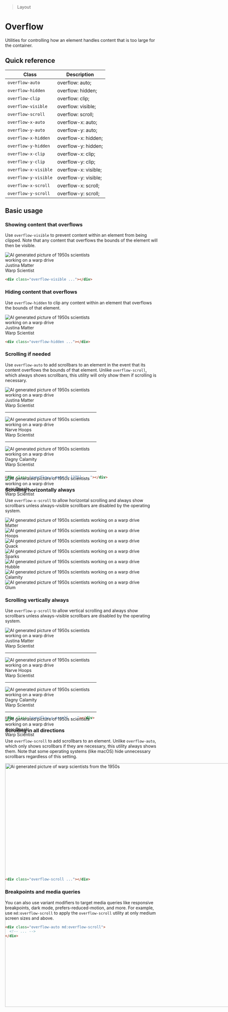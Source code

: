 > Layout

# Overflow
Utilities for controlling how an element handles content that is too large for the container.

## Quick reference

| Class                 | Description                   |
| ----------------------| ----------------------------- |
| `overflow-auto`       | overflow: auto;               |
| `overflow-hidden`     | overflow: hidden;             |
| `overflow-clip`       | overflow: clip;               |
| `overflow-visible`    | overflow: visible;            |
| `overflow-scroll`     | overflow: scroll;             |
| `overflow-x-auto`     | overflow-x: auto;             |
| `overflow-y-auto`     | overflow-y: auto;             |
| `overflow-x-hidden`   | overflow-x: hidden;           |
| `overflow-y-hidden`   | overflow-y: hidden;           |
| `overflow-x-clip`     | overflow-x: clip;             |
| `overflow-y-clip`     | overflow-y: clip;             |
| `overflow-x-visible`  | overflow-x: visible;          |
| `overflow-y-visible`  | overflow-y: visible;          |
| `overflow-x-scroll`   | overflow-x: scroll;           |
| `overflow-y-scroll`   | overflow-y: scroll;           |

## Basic usage
### Showing content that overflows
Use `overflow-visible` to prevent content within an element from being clipped. Note that any content that overflows the bounds of the element will then be visible.

<container>
  <div class="flex justify-center">
    <div class="relative">
      <div style="width:300px;" class="mx-auto bg-white p-16 rounded text-slate-500 dark:bg-slate-800 dark:text-slate-400">
       <div class="flex items-center overflow-visible">
          <img src="/matter.jpg" class="absolute aspect-1/1 object-cover h-128 -ml-40 -my-32 rounded-full" alt="AI generated picture of 1950s scientists working on a warp drive" />  
          <div class="pl-112">
            <div class="font-bold">Justina Matter</div>
            <span>Warp Scientist</span>  
          </div>
        </div>
      </div>
    </div>
  </div>
</container>

```html
<div class="overflow-visible ..."></div>
```

### Hiding content that overflows
Use `overflow-hidden` to clip any content within an element that overflows the bounds of that element.

<container>
  <div class="flex justify-center">
    <div class="relative">
      <div style="width:300px;" class="relative overflow-hidden mx-auto bg-white p-16 rounded text-slate-500 dark:bg-slate-800 dark:text-slate-400">
       <div class="flex items-center ">
          <img src="/matter.jpg" class="absolute aspect-1/1 object-cover h-128 -ml-40 -my-32 rounded-full" alt="AI generated picture of 1950s scientists working on a warp drive" />  
          <div class="pl-112">
            <div class="font-bold">Justina Matter</div>
            <span>Warp Scientist</span>  
          </div>
        </div>
      </div>
    </div>
  </div>
</container>

```html
<div class="overflow-hidden ..."></div>
```

### Scrolling if needed
Use `overflow-auto` to add scrollbars to an element in the event that its content overflows the bounds of that element. Unlike `overflow-scroll`, which always shows scrollbars, this utility will only show them if scrolling is necessary.

<container>
  <div class="flex justify-center">
    <div class="relative">
      <div style="width:300px;max-height:275px" class="relative overflow-auto mx-auto bg-white p-16 rounded text-slate-500 dark:bg-slate-800 dark:text-slate-400">
       <div class="flex items-center ">
          <img src="/matter.jpg" class="aspect-1/1 object-cover h-48 mr-16 rounded-full" alt="AI generated picture of 1950s scientists working on a warp drive" />  
          <div class="">
            <div class="font-bold">Justina Matter</div>
            <span>Warp Scientist</span>  
          </div>
        </div>
        <hr class="-mx-16!" />
        <div class="flex items-center ">
          <img src="/profile1.jpg" class="aspect-1/1 object-cover h-48 mr-16 rounded-full" alt="AI generated picture of 1950s scientists working on a warp drive" />  
          <div class="">
            <div class="font-bold">Narve Hoops</div>
            <span>Warp Scientist</span>  
          </div>
        </div>
        <hr class="-mx-16!" />
        <div class="flex items-center ">
          <img src="/profile5.jpg" class="aspect-1/1 object-cover h-48 mr-16 rounded-full" alt="AI generated picture of 1950s scientists working on a warp drive" />  
          <div class="">
            <div class="font-bold">Dagny Calamity</div>
            <span>Warp Scientist</span>  
          </div>
        </div>
        <hr class="-mx-16!" />
        <div class="flex items-center ">
          <img src="/profile2.jpg" class="aspect-1/1 object-cover h-48 mr-16 rounded-full" alt="AI generated picture of 1950s scientists working on a warp drive" />  
          <div class="">
            <div class="font-bold">Joar Quack</div>
            <span>Warp Scientist</span>  
          </div>
        </div>
      </div>
    </div>
  </div>
</container>

```html
<div class="overflow-y-auto h-[275] ..."></div>
```

### Scrolling horizontally always
Use `overflow-x-scroll` to allow horizontal scrolling and always show scrollbars unless always-visible scrollbars are disabled by the operating system.

<container>
  <div class="flex justify-center ">
    <div class="overflow-x-scroll mx-auto bg-white p-16 rounded text-slate-500 dark:bg-slate-800 dark:text-slate-400" style="max-width:520px">
      <div class="flex cols-6">
        <div class="flex-none py-24 px-12 first:pl-24 last:pr-24">
          <div class="flex flex-col items-center justify-center min-width-64 gap-8">
            <img src="/matter.jpg" class="aspect-1/1 object-cover w-64 rounded-full" alt="AI generated picture of 1950s scientists working on a warp drive" />  
            <div class="font-bold">Matter</div>  
          </div> 
        </div>
        <div class="flex-none py-24 px-12 first:pl-24 last:pr-24">
          <div class="flex flex-col items-center justify-center min-width-64 gap-8">
            <img src="/profile1.jpg" class="aspect-1/1 object-cover w-64 rounded-full" alt="AI generated picture of 1950s scientists working on a warp drive" />  
            <div class="font-bold">Hoops</div>  
          </div> 
        </div>
        <div class="flex-none py-24 px-12 first:pl-24 last:pr-24">
          <div class="flex flex-col items-center justify-center min-width-64 gap-8">
            <img src="/profile2.jpg" class="aspect-1/1 object-cover w-64 rounded-full" alt="AI generated picture of 1950s scientists working on a warp drive" />  
            <div class="font-bold">Quack</div>  
          </div> 
        </div>
        <div class="flex-none py-24 px-12 first:pl-24 last:pr-24">
          <div class="flex flex-col items-center justify-center min-width-64 gap-8">
            <img src="/profile3.jpg" class="aspect-1/1 object-cover w-64 rounded-full" alt="AI generated picture of 1950s scientists working on a warp drive" />  
            <div class="font-bold">Sparks</div>  
          </div> 
        </div>
        <div class="flex-none py-24 px-12 first:pl-24 last:pr-24">
          <div class="flex flex-col items-center justify-center min-width-64 gap-8">
            <img src="/profile4.jpg" class="aspect-1/1 object-cover w-64 rounded-full" alt="AI generated picture of 1950s scientists working on a warp drive" />  
            <div class="font-bold">Hubble</div>  
          </div> 
        </div>
        <div class="flex-none py-24 px-12 first:pl-24 last:pr-24">
          <div class="flex flex-col items-center justify-center min-width-64 gap-8">
            <img src="/profile5.jpg" class="aspect-1/1 object-cover w-64 rounded-full" alt="AI generated picture of 1950s scientists working on a warp drive" />  
            <div class="font-bold">Calamity</div>  
          </div> 
        </div>
        <div class="flex-none py-24 px-12 first:pl-24 last:pr-24">
          <div class="flex flex-col items-center justify-center min-width-64 gap-8">
            <img src="/profile6.jpg" class="aspect-1/1 object-cover w-64 rounded-full" alt="AI generated picture of 1950s scientists working on a warp drive" />  
            <div class="font-bold">Glum</div>  
          </div> 
        </div>
      </div>
    </div>
  </div>
</container>

### Scrolling vertically always
Use `overflow-y-scroll` to allow vertical scrolling and always show scrollbars unless always-visible scrollbars are disabled by the operating system.

<container>
  <div class="flex justify-center">
    <div class="relative">
      <div style="width:300px;max-height:275px" class="relative overflow-y-scroll mx-auto bg-white p-16 rounded text-slate-500 dark:bg-slate-800 dark:text-slate-400">
       <div class="flex items-center ">
          <img src="/matter.jpg" class="aspect-1/1 object-cover h-48 mr-16 rounded-full" alt="AI generated picture of 1950s scientists working on a warp drive" />  
          <div class="">
            <div class="font-bold">Justina Matter</div>
            <span>Warp Scientist</span>  
          </div>
        </div>
        <hr class="-mx-16!" />
        <div class="flex items-center ">
          <img src="/profile1.jpg" class="aspect-1/1 object-cover h-48 mr-16 rounded-full" alt="AI generated picture of 1950s scientists working on a warp drive" />  
          <div class="">
            <div class="font-bold">Narve Hoops</div>
            <span>Warp Scientist</span>  
          </div>
        </div>
        <hr class="-mx-16!" />
        <div class="flex items-center ">
          <img src="/profile5.jpg" class="aspect-1/1 object-cover h-48 mr-16 rounded-full" alt="AI generated picture of 1950s scientists working on a warp drive" />  
          <div class="">
            <div class="font-bold">Dagny Calamity</div>
            <span>Warp Scientist</span>  
          </div>
        </div>
        <hr class="-mx-16!" />
        <div class="flex items-center ">
          <img src="/profile2.jpg" class="aspect-1/1 object-cover h-48 mr-16 rounded-full" alt="AI generated picture of 1950s scientists working on a warp drive" />  
          <div class="">
            <div class="font-bold">Joar Quack</div>
            <span>Warp Scientist</span>  
          </div>
        </div>
      </div>
    </div>
  </div>
</container>

```html
<div class="overflow-y-scroll ..."></div>
```

### Scrolling in all directions
Use `overflow-scroll` to add scrollbars to an element. Unlike `overflow-auto`, which only shows scrollbars if they are necessary, this utility always shows them. Note that some operating systems (like macOS) hide unnecessary scrollbars regardless of this setting.
<container>
  <div class="overflow-scroll" style="max-height:360px;">
    <img style="max-width:800px;width:800px" src="/50s-scientists.jpg" alt="Ai generated picture of warp scientists from the 1950s">
  </div>
</container>

```html
<div class="overflow-scroll ..."></div>
```

### Breakpoints and media queries
You can also use variant modifiers to target media queries like responsive breakpoints, dark mode, prefers-reduced-motion, and more. For example, use `md:overflow-scroll` to apply the `overflow-scroll` utility at only medium screen sizes and above.

```html
<div class="overflow-auto md:overflow-scroll">
  <!-- ... -->
</div>
```